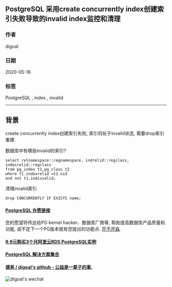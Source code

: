 ## PostgreSQL 采用create concurrently index创建索引失败导致的invalid index监控和清理  
    
### 作者    
digoal    
    
### 日期    
2020-05-16    
    
### 标签    
PostgreSQL , index , invalid    
    
----    
    
## 背景    
create concurrently index创建索引失败, 索引将处于invalid状态, 需要drop索引重建.  
  
数据库中有哪些invalid的索引?  
  
```  
select relnamespace::regnamespace, indrelid::regclass, indexrelid::regclass   
from pg_index t1,pg_class t2   
where t1.indexrelid =t2.oid   
and not t1.indisvalid;  
```  
    
清理invalid索引  
  
```  
drop CONCURRENTLY IF EXISTS name;  
```  
    
  
  
  
  
  
  
  
  
  
  
  
  
  
  
  
  
  
  
  
  
  
  
  
  
  
  
  
  
  
  
  
  
  
  
  
  
  
  
  
  
  
  
  
#### [PostgreSQL 许愿链接](https://github.com/digoal/blog/issues/76 "269ac3d1c492e938c0191101c7238216")
您的愿望将传达给PG kernel hacker、数据库厂商等, 帮助提高数据库产品质量和功能, 说不定下一个PG版本就有您提出的功能点. [开不开森](https://github.com/digoal/blog/issues/76 "269ac3d1c492e938c0191101c7238216").  
  
  
#### [9.9元购买3个月阿里云RDS PostgreSQL实例](https://www.aliyun.com/database/postgresqlactivity "57258f76c37864c6e6d23383d05714ea")
  
  
#### [PostgreSQL 解决方案集合](https://yq.aliyun.com/topic/118 "40cff096e9ed7122c512b35d8561d9c8")
  
  
#### [德哥 / digoal's github - 公益是一辈子的事.](https://github.com/digoal/blog/blob/master/README.md "22709685feb7cab07d30f30387f0a9ae")
  
  
![digoal's wechat](../pic/digoal_weixin.jpg "f7ad92eeba24523fd47a6e1a0e691b59")
  
